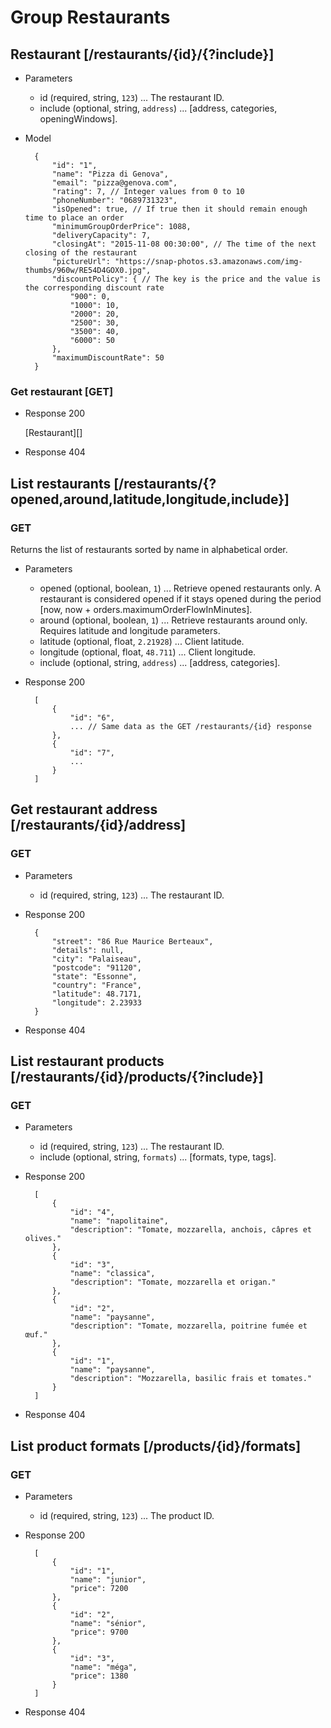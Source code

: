 # Group Restaurants

## Restaurant [/restaurants/{id}/{?include}]

+ Parameters

    + id (required, string, `123`) ... The restaurant ID.
    + include (optional, string, `address`) ... [address, categories, openingWindows].

+ Model

        {
            "id": "1",
            "name": "Pizza di Genova",
            "email": "pizza@genova.com",
            "rating": 7, // Integer values from 0 to 10
            "phoneNumber": "0689731323",
            "isOpened": true, // If true then it should remain enough time to place an order
            "minimumGroupOrderPrice": 1088,
            "deliveryCapacity": 7,
            "closingAt": "2015-11-08 00:30:00", // The time of the next closing of the restaurant
            "pictureUrl": "https://snap-photos.s3.amazonaws.com/img-thumbs/960w/RE54D4GOX0.jpg",
            "discountPolicy": { // The key is the price and the value is the corresponding discount rate
                "900": 0,
                "1000": 10,
                "2000": 20,
                "2500": 30,
                "3500": 40,
                "6000": 50
            },
            "maximumDiscountRate": 50
        }

### Get restaurant [GET]

+ Response 200

    [Restaurant][]

+ Response 404

## List restaurants [/restaurants/{?opened,around,latitude,longitude,include}]

### GET

Returns the list of restaurants sorted by name in alphabetical order.

+ Parameters

    + opened (optional, boolean, `1`) ... Retrieve opened restaurants only. A restaurant is considered opened if it stays opened during the period [now, now + orders.maximumOrderFlowInMinutes].
    + around (optional, boolean, `1`) ... Retrieve restaurants around only. Requires latitude and longitude parameters.
    + latitude (optional, float, `2.21928`) ... Client latitude.
    + longitude (optional, float, `48.711`) ... Client longitude.
    + include (optional, string, `address`) ... [address, categories].

+ Response 200

        [
            {
                "id": "6",
                ... // Same data as the GET /restaurants/{id} response
            },
            {
                "id": "7",
                ...
            }
        ]

## Get restaurant address  [/restaurants/{id}/address]

### GET

+ Parameters

    + id (required, string, `123`) ... The restaurant ID.

+ Response 200

        {
            "street": "86 Rue Maurice Berteaux",
            "details": null,
            "city": "Palaiseau",
            "postcode": "91120",
            "state": "Essonne",
            "country": "France",
            "latitude": 48.7171,
            "longitude": 2.23933
        }

+ Response 404

## List restaurant products  [/restaurants/{id}/products/{?include}]

### GET

+ Parameters

    + id (required, string, `123`) ... The restaurant ID.
    + include (optional, string, `formats`) ... [formats, type, tags].

+ Response 200

        [
            {
                "id": "4",
                "name": "napolitaine",
                "description": "Tomate, mozzarella, anchois, câpres et olives."
            },
            {
                "id": "3",
                "name": "classica",
                "description": "Tomate, mozzarella et origan."
            },
            {
                "id": "2",
                "name": "paysanne",
                "description": "Tomate, mozzarella, poitrine fumée et œuf."
            },
            {
                "id": "1",
                "name": "paysanne",
                "description": "Mozzarella, basilic frais et tomates."
            }
        ]

+ Response 404

## List product formats  [/products/{id}/formats]

### GET

+ Parameters

    + id (required, string, `123`) ... The product ID.

+ Response 200

        [
            {
                "id": "1",
                "name": "junior",
                "price": 7200
            },
            {
                "id": "2",
                "name": "sénior",
                "price": 9700
            },
            {
                "id": "3",
                "name": "méga",
                "price": 1380
            }
        ]

+ Response 404
